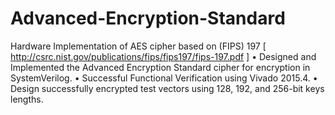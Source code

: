 # Advanced-Encryption-Standard
Hardware Implementation of AES cipher based on (FIPS) 197 [ http://csrc.nist.gov/publications/fips/fips197/fips-197.pdf ]
• Designed and Implemented the Advanced Encryption Standard cipher for encryption in SystemVerilog.
• Successful Functional Verification using Vivado 2015.4.
• Design successfully encrypted test vectors using 128, 192, and 256-bit keys lengths.



